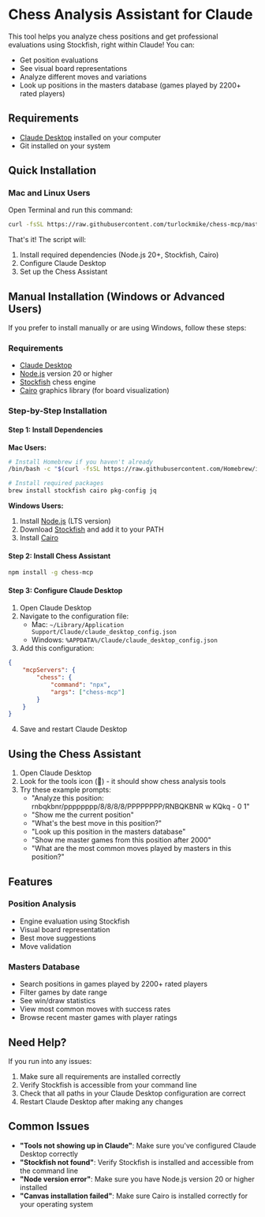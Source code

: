 # Chess Analysis Assistant for Claude

This tool helps you analyze chess positions and get professional evaluations using Stockfish, right within Claude! You can:
- Get position evaluations
- See visual board representations
- Analyze different moves and variations
- Look up positions in the masters database (games played by 2200+ rated players)

## Requirements

- [Claude Desktop](https://claude.ai/desktop) installed on your computer
- Git installed on your system

## Quick Installation

### Mac and Linux Users

Open Terminal and run this command:
```bash
curl -fsSL https://raw.githubusercontent.com/turlockmike/chess-mcp/master/install.sh | bash
```

That's it! The script will:
1. Install required dependencies (Node.js 20+, Stockfish, Cairo)
2. Configure Claude Desktop
3. Set up the Chess Assistant

## Manual Installation (Windows or Advanced Users)

If you prefer to install manually or are using Windows, follow these steps:

### Requirements

- [Claude Desktop](https://claude.ai/desktop)
- [Node.js](https://nodejs.org/) version 20 or higher
- [Stockfish](https://stockfishchess.org/) chess engine
- [Cairo](https://github.com/Automattic/node-canvas/wiki/Installation:-Windows) graphics library (for board visualization)

### Step-by-Step Installation

#### Step 1: Install Dependencies

**Mac Users:**
```bash
# Install Homebrew if you haven't already
/bin/bash -c "$(curl -fsSL https://raw.githubusercontent.com/Homebrew/install/HEAD/install.sh)"

# Install required packages
brew install stockfish cairo pkg-config jq
```

**Windows Users:**
1. Install [Node.js](https://nodejs.org/) (LTS version)
2. Download [Stockfish](https://stockfishchess.org/download/) and add it to your PATH
3. Install [Cairo](https://github.com/Automattic/node-canvas/wiki/Installation:-Windows)

#### Step 2: Install Chess Assistant
```bash
npm install -g chess-mcp
```

#### Step 3: Configure Claude Desktop
1. Open Claude Desktop
2. Navigate to the configuration file:
   - Mac: `~/Library/Application Support/Claude/claude_desktop_config.json`
   - Windows: `%APPDATA%/Claude/claude_desktop_config.json`
3. Add this configuration:

```json
{
    "mcpServers": {
        "chess": {
            "command": "npx",
            "args": ["chess-mcp"]
        }
    }
}
```

4. Save and restart Claude Desktop

## Using the Chess Assistant

1. Open Claude Desktop
2. Look for the tools icon (🔧) - it should show chess analysis tools
3. Try these example prompts:
   - "Analyze this position: rnbqkbnr/pppppppp/8/8/8/8/PPPPPPPP/RNBQKBNR w KQkq - 0 1"
   - "Show me the current position"
   - "What's the best move in this position?"
   - "Look up this position in the masters database"
   - "Show me master games from this position after 2000"
   - "What are the most common moves played by masters in this position?"

## Features

### Position Analysis
- Engine evaluation using Stockfish
- Visual board representation
- Best move suggestions
- Move validation

### Masters Database
- Search positions in games played by 2200+ rated players
- Filter games by date range
- See win/draw statistics
- View most common moves with success rates
- Browse recent master games with player ratings

## Need Help?

If you run into any issues:
1. Make sure all requirements are installed correctly
2. Verify Stockfish is accessible from your command line
3. Check that all paths in your Claude Desktop configuration are correct
4. Restart Claude Desktop after making any changes

## Common Issues

- **"Tools not showing up in Claude"**: Make sure you've configured Claude Desktop correctly
- **"Stockfish not found"**: Verify Stockfish is installed and accessible from the command line
- **"Node version error"**: Make sure you have Node.js version 20 or higher installed
- **"Canvas installation failed"**: Make sure Cairo is installed correctly for your operating system 
